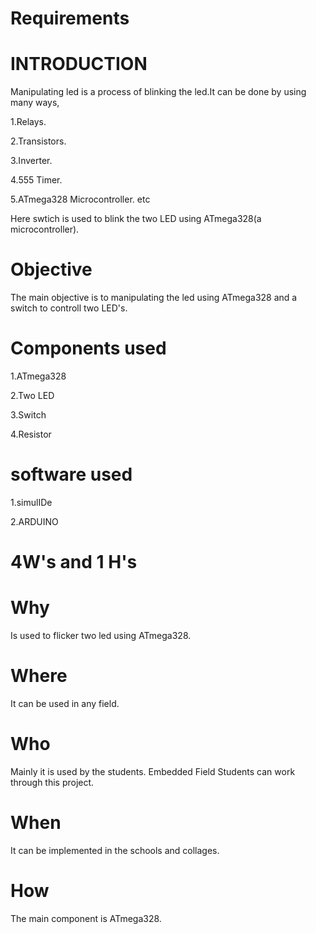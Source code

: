 
# Requirements

# INTRODUCTION

Manipulating led is a process of blinking the led.It can be done by using many ways,

1.Relays.

2.Transistors.

3.Inverter.

4.555 Timer.

5.ATmega328 Microcontroller. etc

Here swtich is used to blink the two LED using ATmega328(a microcontroller).

# Objective
The main objective is to manipulating the led using ATmega328 and a switch to controll two LED's.
# Components used
1.ATmega328

2.Two LED

3.Switch

4.Resistor
# software used
1.simulIDe

2.ARDUINO
# 4W's and 1 H's
# Why
Is used to flicker two led using ATmega328.
# Where
It can be used in any field.
# Who
Mainly it is used by the students.
Embedded Field Students can work through this project.
# When
It can be implemented in the schools and collages.
# How
The main component is ATmega328.



